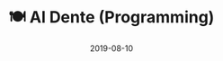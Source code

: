 ---
title: "🍽️ Al Dente (Programming)"
description: "An online restaurant reservation platform"
link: "https://github.com/aolingo/aldente" # delete this line if you want a blog-like page
date: 2019-08-10
tags: [ "nodejs", "react", "meteor", "mongodb"]
draft: false
---